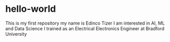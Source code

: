 # hello-world
This is my first repository
my name is Edinco Tizer
I am interested in AI, ML and Data Science
I trained as an Electrical Electronics Engineer at Bradford University
